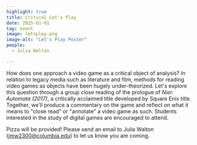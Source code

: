 ```yaml
---
highlight: true
title: Critical Let's Play
date: 2025-01-01
tag: event
image: letsplay.png
image-alt: "Let's Play Poster"
people:
  - Julia Walton

---
```


How does one approach a video game as a critical object of analysis? In relation to legacy
media such as literature and film, methods for reading video games as objects have been hugely
under-theorized. Let's explore this question through a group close reading of the prologue
of *Nier: Automata (2017)*, a critically acclaimed title developed by Square Enix title.
Together, we'll produce a commentary on the game and reflect on what it means to "close read"
or "annotate" a video game as such. Students interested in the study of digital games are
encouraged to attend.

Pizza will be provided! Please send an email to Julia Walton (jmw2300@columbia.edu) to let us
know you are coming.
